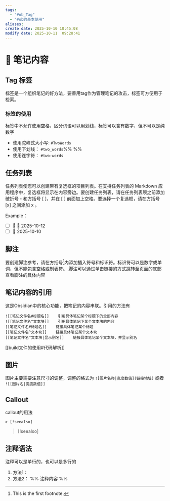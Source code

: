 ```yaml
---
tags:
  - "#ob_Tag"
  - "#ob的基本使用"
aliases:
create date: 2025-10-10 10:45:08
modify date: 2025-10-11  09:28:41
---
```

# 📝 笔记内容

## Tag 标签

标签是一个组织笔记的好方法，要善用tag作为管理笔记的攻击，标签可方便用于检索。

### 标签的使用
标签中不允许使用空格，区分词语可以用划线，标签可以含有数字，但不可以是纯数字
- 使用驼峰式大小写: `#TwoWords`
- 使用下划线： `#two_words`%%  %%
- 使用连字符： `#two-words`


## 任务列表
任务列表使您可以创建带有复选框的项目列表。在支持任务列表的 Markdown 应用程序中，复选框将显示在内容旁边。要创建任务列表，请在任务列表项之前添加破折号 - 和方括号 [ ]，并在 [ ] 前面加上空格。要选择一个复选框，请在方括号 [x] 之间添加 x 。

Example：
- [ ]  🔺 📅 2025-10-12
- [ ]  🛫 2025-10-10

## 脚注
要创建脚注参考，请在方括号[^1]内添加插入符号和标识符。标识符可以是数字或单词，但不能包含空格或制表符。
脚注可以通过单击链接的方式跳转至页面的底部查看脚注的具体内容 


## 笔记内容的引用
这是Obsidian中的核心功能，把笔记的内容串联。引用的方法有
```
![[笔记文件名#标题名]]    引用具体笔记某个标题下的全部内容
![[笔记文件名^文本块]]    引用具体笔记下某个文本块的内容
[[笔记文件名#标题名]]    链接具体笔记某个标题
[[笔记文件名^文本块]]    链接具体笔记某个文本块
[[笔记文件名^文本块|显示别名]]    链接具体笔记某个文本块，并显示别名
```
[[build文件的使用#代码解析]]

## 图片
图片主要需要注意尺寸的调整，调整的格式为 `![图片名称|宽度数值](链接地址)` 或者 `![[图片名|宽度数值]]`

## Callout
callout的用法
```
> [!seealso] 
```
> [!seealso] 

## 注释语法
注释可以是单行的，也可以是多行的
1. 方法1：<!-- 这里是注释的内容 -->
2. 方法2： %% 注释内容 %%


[^1]: This is the first footnote.